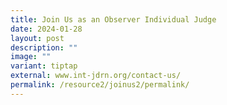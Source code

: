 ```yaml
---
title: Join Us as an Observer Individual Judge
date: 2024-01-28
layout: post
description: ""
image: ""
variant: tiptap
external: www.int-jdrn.org/contact-us/
permalink: /resource2/joinus2/permalink/
---
```

<p></p>